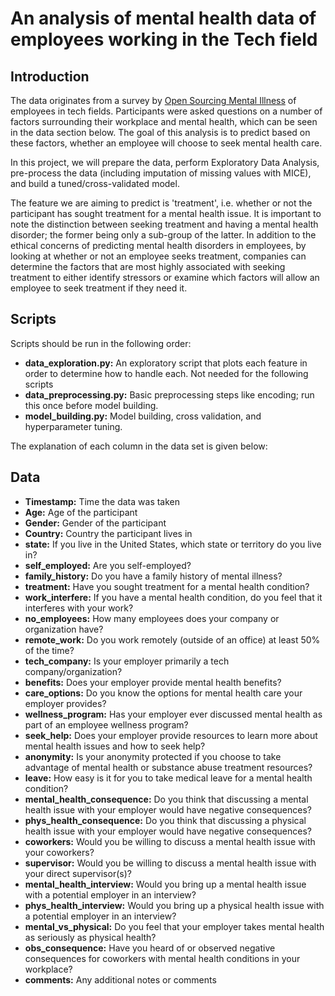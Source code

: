 # An analysis of mental health data of employees working in the Tech field
## Introduction
The data originates from a survey by [Open Sourcing Mental Illness](https://osmihelp.org/) of employees in tech fields. Participants were asked questions on a number of factors surrounding their workplace and mental health, which can be seen in the data section below. The goal of this analysis is to predict based on these factors, whether an employee will choose to seek mental health care. 

In this project, we will prepare the data, perform Exploratory Data Analysis, pre-process the data (including imputation of missing values with MICE), and build a tuned/cross-validated model.

The feature we are aiming to predict is 'treatment', i.e. whether or not the participant has sought treatment for a mental health issue. It is important to note the distinction between seeking treatment and having a mental health disorder; the former being only a sub-group of the latter. In addition to the ethical concerns of predicting mental health disorders in employees, by looking at whether or not an employee seeks treatment, companies can determine the factors that are most highly associated with seeking treatment to either identify stressors or examine which factors will allow an employee to seek treatment if they need it.

## Scripts
Scripts should be run in the following order:
- **data_exploration.py:** An exploratory script that plots each feature in order to determine how to handle each. Not needed for the following scripts
- **data_preprocessing.py:** Basic preprocessing steps like encoding; run this once before model building.
- **model_building.py:** Model building, cross validation, and hyperparameter tuning.


The explanation of each column in the data set is given below:
## Data
- **Timestamp:** Time the data was taken
- **Age:** Age of the participant
- **Gender:** Gender of the participant
- **Country:** Country the participant lives in
- **state:** If you live in the United States, which state or territory do you live in?
- **self_employed:** Are you self-employed?
- **family_history:** Do you have a family history of mental illness?
- **treatment:** Have you sought treatment for a mental health condition?
- **work_interfere:** If you have a mental health condition, do you feel that it interferes with your work?
- **no_employees:** How many employees does your company or organization have?
- **remote_work:** Do you work remotely (outside of an office) at least 50% of the time?
- **tech_company:** Is your employer primarily a tech company/organization?
- **benefits:** Does your employer provide mental health benefits?
- **care_options:** Do you know the options for mental health care your employer provides?
- **wellness_program:** Has your employer ever discussed mental health as part of an employee wellness program?
- **seek_help:** Does your employer provide resources to learn more about mental health issues and how to seek help?
- **anonymity:** Is your anonymity protected if you choose to take advantage of mental health or substance abuse treatment resources?
- **leave:** How easy is it for you to take medical leave for a mental health condition?
- **mental_health_consequence:** Do you think that discussing a mental health issue with your employer would have negative consequences?
- **phys_health_consequence:** Do you think that discussing a physical health issue with your employer would have negative consequences?
- **coworkers:** Would you be willing to discuss a mental health issue with your coworkers?
- **supervisor:** Would you be willing to discuss a mental health issue with your direct supervisor(s)?
- **mental_health_interview:** Would you bring up a mental health issue with a potential employer in an interview?
- **phys_health_interview:** Would you bring up a physical health issue with a potential employer in an interview?
- **mental_vs_physical:** Do you feel that your employer takes mental health as seriously as physical health?
- **obs_consequence:** Have you heard of or observed negative consequences for coworkers with mental health conditions in your workplace?
- **comments:** Any additional notes or comments
